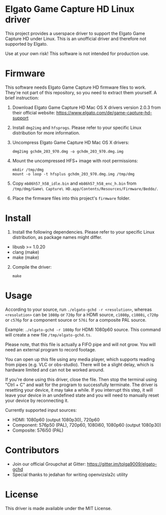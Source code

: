 Elgato Game Capture HD Linux driver
===================================

This project provides a userspace driver to support the Elgato Game Capture HD
under Linux. This is an unofficial driver and therefore not supported by Elgato.

Use at your own risk! This software is not intended for production use.


Firmware
========

This software needs Elgato Game Capture HD firmware files to work. They're not
part of this repository, so you need to extract them yourself. A brief
instruction:

1. Download Elgato Game Capture HD Mac OS X drivers version 2.0.3 from their
official website: https://www.elgato.com/de/game-capture-hd-support

2. Install `dmg2img` and `hfsprogs`. Please refer to your specific Linux
distribution for more information.

3. Uncompress Elgato Game Capture HD Mac OS X drivers:

    ```
    dmg2img gchdm_203_970.dmg -o gchdm_203_970.dmg.img
    ```

4. Mount the uncompressed HFS+ image with root permissions:

    ```
    mkdir /tmp/dmg
    mount -o loop -t hfsplus gchdm_203_970.dmg.img /tmp/dmg
    ```

5. Copy `mb86h57_h58_idle.bin` and `mb86h57_h58_enc_h.bin` from
`/tmp/dmg/Game\ Capture\ HD.app/Contents/Resources/Firmware/Beddo/`.

6. Place the firmware files into this project's `firmware` folder.


Install
=======

1. Install the following dependencies. Please refer to your specific Linux
distribution, as package names might differ.

  * libusb >= 1.0.20
  * clang (make)
  * make (make)

2. Compile the driver:

    ```
    make
    ```


Usage
=====

According to your source, run `./elgato-gchd -r <resolution>`, whereas
`<resolution>` can be `1080p` or `720p` for a HDMI source, `c1080p`, `c1080i`,
`c720p` or `c576p` for a component source or `576i` for a composite PAL source.

Example: `./elgato-gchd -r 1080p` for HDMI 1080p60 source. This command will
create a new file `/tmp/elgato-gchd.ts`.

Please note, that this file is actually a FIFO pipe and will not grow. You will
need an external program to record footage.

You can open up this file using any media player, which supports reading from
pipes (e.g. VLC or obs-studio). There will be a slight delay, which is hardware
limited and can not be worked around.

If you're done using this driver, close the file. Then stop the terminal using
"Ctrl + C" and wait for the program to successfully terminate. The driver is
resetting your device, it may take a while. If you interrupt this step, it will
leave your device in an undefined state and you will need to manually reset your
device by reconnecting it.

Currently supported input sources:

* HDMI: 1080p60 (output 1080p30), 720p60
* Component: 576p50 (PAL), 720p60, 1080i60, 1080p60 (output 1080p30)
* Composite: 576i50 (PAL)


Contributors
============

- Join our official Groupchat at Gitter: https://gitter.im/tolga9009/elgato-gchd
- Special thanks to jedahan for writing openvizsla2c utility


License
=======

This driver is made available under the MIT License.
